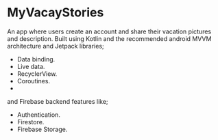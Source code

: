# MyVacayStories
An app where users create an account and share their vacation pictures and description.
Built using Kotlin and the recommended android MVVM architecture and Jetpack libraries;
- Data binding.
- Live data.
- RecyclerView.
- Coroutines.
- 
and Firebase backend features like;

- Authentication.
- Firestore.
- Firebase Storage.

